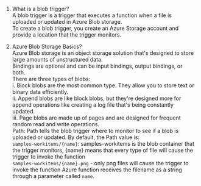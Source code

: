 1. What is a blob trigger?<br>
  A blob trigger is a trigger that executes a function when a file is uploaded or updated in Azure Blob storage. <br>
  To create a blob trigger, you create an Azure Storage account and provide a location that the trigger monitors. <br>

2. Azure Blob Storage Basics?<br>
  Azure Blob storage is an object storage solution that's designed to store large amounts of unstructured data. <br>
  Bindings are optional and can be input bindings, output bindings, or both. <br>
  There are three types of blobs: <br>
    i. Block blobs are the most common type. They allow you to store text or binary data efficiently. <br>
    ii. Append blobs are like block blobs, but they're designed more for append operations like creating a log file 
       that's being constantly updated. <br>
    iii. Page blobs are made up of pages and are designed for frequent random read and write operations. <br>
	Path:
	Path tells the blob trigger where to monitor to see if a blob is uploaded or updated. By default, the Path value is:<br>
	`samples-workitems/{name}`: samples-workitems is the blob container that the trigger monitors,
	 {name} means that every type of file will cause the trigger to invoke the function<br>
	 `samples-workitems/{name}.png` - only png files will cause the trigger to invoke the function
	 Azure function receives the filename as a string through a parameter called `name`.
